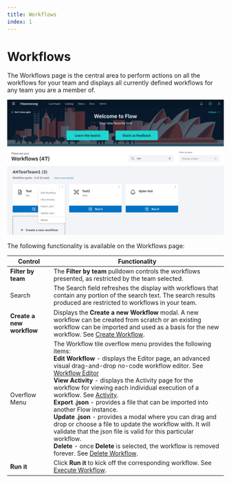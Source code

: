 ```yaml
---
title: Workflows
index: 1
---
```


# Workflows

The Workflows page is the central area to perform actions on all the workflows for your team and displays all currently defined workflows for any team you are a member of.

![Workflows Page](./assets/img/workflow-tile-dropdown.png)

The following functionality is available on the Workflows page:

|Control  | Functionality  |
|---|---|
| **Filter by team** |The **Filter by team** pulldown controls the workflows presented, as restricted by the team selected.  |
| Search  |The Search field refreshes the display with workflows that contain any portion of the search text. The search results produced are restricted to workflows in your team.   |                
| **Create a new workflow**  |Displays the **Create a new Workflow** modal. A new workflow can be created from scratch or an existing workflow can be imported and used as a basis for the new workflow. See [Create Workflow](/boomerang-flow/how-to-guide/create-workflow).|                                          |
|Overflow Menu | The Workflow tile overflow menu provides the following items: <br>**Edit Workflow** - displays the Editor page, an advanced visual drag-and-drop no-code workflow editor. See [Workflow Editor](/boomerang-flow/how-to-guide/workflow-editor) <br>**View Activity** - displays the Activity page for the workflow for viewing each individual execution of a workflow. See [Activity](/boomerang-flow/getting-to-know/activity).<br>**Export .json** - provides a file that can be imported into another Flow instance.<br>**Update .json** - provides a modal where you can drag and drop or choose a file to update the workflow with. It will validate that the json file is valid for this particular workflow.<br> **Delete** - once **Delete** is selected, the workflow is removed forever. See [Delete Workflow](/boomerang-flow/how-to-guide/delete-workflow).|
|**Run it**|Click **Run it** to kick off the corresponding workflow. See [Execute Workflow](/boomerang-flow/how-to-guide/execute-workflow). |
